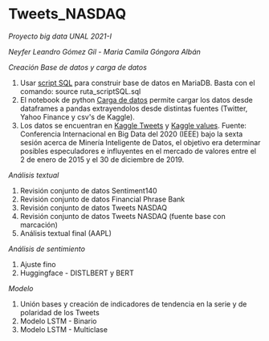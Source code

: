 # Tweets_NASDAQ
*Proyecto big data UNAL 2021-I*

*Neyfer Leandro Gómez Gil - Maria Camila Góngora Albán*

*Creación Base de datos y carga de datos*

1. Usar [script SQL](https://github.com/Neyfer29/Tweets_NASDAQ/blob/main/Base_Datos/Creacion_BD_TwitterNASDAQ_1_test.sql) para construir base de datos en MariaDB. Basta con el comando: source ruta_scriptSQL.sql
2. El notebook de python [Carga de datos](https://nbviewer.jupyter.org/github/Neyfer29/Tweets_NASDAQ/blob/main/Base_Datos/Carga_Datos_Kaggle_Twitter_YahooFinance.ipynb) permite cargar los datos desde dataframes a pandas extrayendolos desde distintas fuentes (Twitter, Yahoo Finance y csv's de Kaggle).
3. Los datos se encuentran en [Kaggle Tweets](https://www.kaggle.com/omermetinn/tweets-about-the-top-companies-from-2015-to-2020) y [Kaggle values](https://www.kaggle.com/omermetinn/values-of-top-nasdaq-copanies-from-2010-to-2020). Fuente: Conferencia Internacional en Big Data del 2020 (IEEE) bajo la sexta sesión acerca de Minería Inteligente de Datos, el objetivo era determinar posibles especuladores e influyentes en el mercado de valores entre el 2 de enero de 2015 y el 30 de diciembre de 2019.
 
 *Análisis textual*
 
 1. Revisión conjunto de datos Sentiment140 
 2. Revisión conjunto de datos Financial Phrase Bank
 3. Revisión conjunto de datos Tweets NASDAQ
 4. Revisión conjunto de datos Tweets NASDAQ (fuente base con marcación)
 5. Análisis textual final (AAPL)
 
 *Análisis de sentimiento*
 
 1. Ajuste fino
 2. Huggingface - DISTLBERT y BERT

 *Modelo*
 
 1. Unión bases y creación de indicadores de tendencia en la serie y de polaridad de los Tweets
 2. Modelo LSTM - Binario
 3. Modelo LSTM - Multiclase
 
